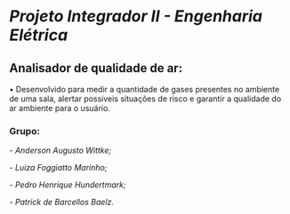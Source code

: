 # _Projeto Integrador II - Engenharia Elétrica_

## **Analisador de qualidade de ar:**

• Desenvolvido para medir a quantidade de gases presentes no ambiente de uma sala, alertar possíveis situações de risco e garantir a qualidade do ar ambiente para o usuário.

### Grupo:

_- Anderson Augusto Wittke;_

_- Luiza Foggiatto Marinho;_

_- Pedro Henrique Hundertmark;_

_- Patrick de Barcellos Baelz._


